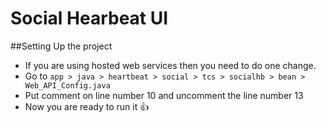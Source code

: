 # Social Hearbeat UI


##Setting Up the project 
- If you are using hosted web services then you need to do one change.  
 - Go to `app > java > heartbeat > social > tcs > socialhb > bean > Web_API_Config.java`
 - Put comment on line number 10 and uncomment the line number 13 
 - Now you are ready to run it :+1:
